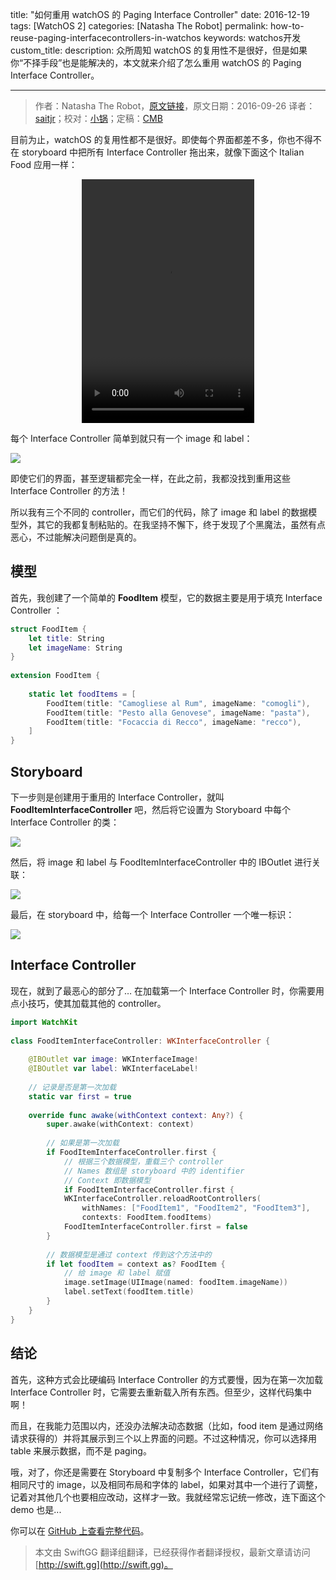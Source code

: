 title: "如何重用 watchOS 的 Paging Interface Controller"
date: 2016-12-19
tags: [WatchOS 2]
categories: [Natasha The Robot]
permalink: how-to-reuse-paging-interfacecontrollers-in-watchos
keywords: watchos开发
custom_title: 
description: 众所周知 watchOS 的复用性不是很好，但是如果你“不择手段”也是能解决的，本文就来介绍了怎么重用 watchOS 的 Paging Interface Controller。

---
> 作者：Natasha The Robot，[原文链接](https://www.natashatherobot.com/how-to-reuse-paging-interfacecontrollers-in-watchos/)，原文日期：2016-09-26
> 译者：[saitjr](http://www.saitjr.com)；校对：[小锅](http://www.swiftyper.com)；定稿：[CMB](https://github.com/chenmingbiao)
  







<!--此处开始正文-->

目前为止，watchOS 的复用性都不是很好。即使每个界面都差不多，你也不得不在 storyboard 中把所有 Interface Controller 拖出来，就像下面这个 Italian Food 应用一样：

<center>
<video src="https://www.natashatherobot.com/wp-content/uploads/WatchOSPaging.mp4?_=1"  width="276" height="390" controls="controls">
</video>
</center>

每个 Interface Controller 简单到就只有一个 image 和 label：

![](https://www.natashatherobot.com/wp-content/uploads/Screen-Shot-2016-09-26-at-6.17.07-PM-1024x408.png)

即使它们的界面，甚至逻辑都完全一样，在此之前，我都没找到重用这些 Interface Controller 的方法！

所以我有三个不同的 controller，而它们的代码，除了 image 和 label 的数据模型外，其它的我都复制粘贴的。在我坚持不懈下，终于发现了个黑魔法，虽然有点恶心，不过能解决问题倒是真的。

<!--more-->

## 模型

首先，我创建了一个简单的 **FoodItem** 模型，它的数据主要是用于填充 Interface Controller ：

```swift
struct FoodItem {
    let title: String
    let imageName: String
}
 
extension FoodItem {
    
    static let foodItems = [
        FoodItem(title: "Camogliese al Rum", imageName: "comogli"),
        FoodItem(title: "Pesto alla Genovese", imageName: "pasta"),
        FoodItem(title: "Focaccia di Recco", imageName: "recco"),
    ]
}
```

## Storyboard

下一步则是创建用于重用的 Interface Controller，就叫 **FoodItemInterfaceController** 吧，然后将它设置为 Storyboard 中每个 Interface Controller 的类：

![](https://www.natashatherobot.com/wp-content/uploads/Screen-Shot-2016-09-26-at-6.26.41-PM-1024x293.png)

然后，将 image 和 label 与 FoodItemInterfaceController 中的 IBOutlet 进行关联：

![](https://www.natashatherobot.com/wp-content/uploads/FoodItemInterfaceController_swift_%E2%80%94_Edited-1024x206.png)

最后，在 storyboard 中，给每一个 Interface Controller 一个唯一标识：

![](https://www.natashatherobot.com/wp-content/uploads/Interface_storyboard_%E2%80%94_Edited-1-1024x362.png)

## Interface Controller

现在，就到了最恶心的部分了… 在加载第一个 Interface Controller 时，你需要用点小技巧，使其加载其他的 controller。

```swift
import WatchKit
 
class FoodItemInterfaceController: WKInterfaceController {
 
    @IBOutlet var image: WKInterfaceImage!
    @IBOutlet var label: WKInterfaceLabel!
    
    // 记录是否是第一次加载
    static var first = true
    
    override func awake(withContext context: Any?) {
        super.awake(withContext: context)
        
        // 如果是第一次加载
        if FoodItemInterfaceController.first {
            // 根据三个数据模型，重载三个 controller
            // Names 数组是 storyboard 中的 identifier
            // Context 即数据模型
            if FoodItemInterfaceController.first {
            WKInterfaceController.reloadRootControllers(
                withNames: ["FoodItem1", "FoodItem2", "FoodItem3"],
                contexts: FoodItem.foodItems)
            FoodItemInterfaceController.first = false
        }
        
        // 数据模型是通过 context 传到这个方法中的
        if let foodItem = context as? FoodItem {
            // 给 image 和 label 赋值
            image.setImage(UIImage(named: foodItem.imageName))
            label.setText(foodItem.title)
        }
    }
}
```

## 结论

首先，这种方式会比硬编码 Interface Controller 的方式要慢，因为在第一次加载 Interface Controller 时，它需要去重新载入所有东西。但至少，这样代码集中啊！

而且，在我能力范围以内，还没办法解决动态数据（比如，food item 是通过网络请求获得的）并将其展示到三个以上界面的问题。不过这种情况，你可以选择用 table 来展示数据，而不是 paging。

哦，对了，你还是需要在 Storyboard 中复制多个 Interface Controller，它们有相同尺寸的 image，以及相同布局和字体的 label，如果对其中一个进行了调整，记着对其他几个也要相应改动，这样才一致。我就经常忘记统一修改，连下面这个 demo 也是...

你可以在 [GitHub 上查看完整代码](https://github.com/NatashaTheRobot/WatchReusablePagingExample)。

> 本文由 SwiftGG 翻译组翻译，已经获得作者翻译授权，最新文章请访问 [http://swift.gg](http://swift.gg)。